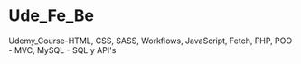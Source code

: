 # Ude_Fe_Be
Udemy_Course-HTML, CSS, SASS, Workflows, JavaScript, Fetch, PHP, POO - MVC, MySQL - SQL y API's 
